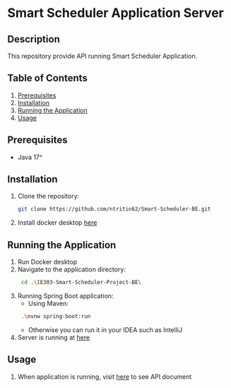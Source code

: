 # Smart Scheduler Application Server

## Description
This repository provide API running Smart Scheduler Application.

## Table of Contents
1. [Prerequisites](#prerequisites)
2. [Installation](#installation)
3. [Running the Application](#running-the-application)
4. [Usage](#usage)

## Prerequisites
- Java 17^

## Installation
1. Clone the repository:
    ```sh
    git clone https://github.com/ntritin62/Smart-Scheduler-BE.git
    ```
2. Install docker desktop [here](https://www.docker.com/products/docker-desktop/)

## Running the Application
1. Run Docker desktop
2. Navigate to the application directory:
   ```sh
    cd .\IE303-Smart-Scheduler-Project-BE\
    ```
3. Running Spring Boot application:
   - Using Maven:
   ```sh
    .\mvnw spring-boot:run
    ```
   - Otherwise you can run it in your IDEA such as IntelliJ
5. Server is running at [here](http://localhost:8080)

## Usage
1. When application is running, visit [here](http://localhost:8080/swagger-ui/index.html#) to see API document 
